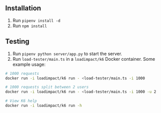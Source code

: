## Installation

1. Run `pipenv install -d`
1. Run `npm install`

## Testing

1. Run `pipenv python server/app.py` to start the server.
1. Run `load-tester/main.ts` in a `loadimpact/k6` Docker container. Some example usage:

```sh
# 1000 requests
docker run -i loadimpact/k6 run - <load-tester/main.ts -i 1000

# 1000 requests split between 2 users
docker run -i loadimpact/k6 run - <load-tester/main.ts -i 1000 -u 2

# View K6 help
docker run -i loadimpact/k6 run -h
```
